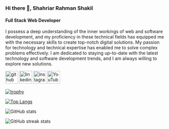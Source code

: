 ### Hi there 👋, Shahriar Rahman Shakil
#### Full Stack Web Developer
I possess a deep understanding of the inner workings of web and software development, and my proficiency in these technical fields has equipped me with the necessary skills to create top-notch digital solutions. My passion for technology and technical expertise has enabled me to solve complex problems effectively.
I am dedicated to staying up-to-date with the latest technology and software development trends, and I am always willing to explore new solutions.

[<img src='https://cdn.jsdelivr.net/npm/simple-icons@3.0.1/icons/github.svg' alt='github' height='40'>](https://github.com/shahriarrahmanshakil)  [<img src='https://cdn.jsdelivr.net/npm/simple-icons@3.0.1/icons/linkedin.svg' alt='linkedin' height='40'>](https://www.linkedin.com/in/shahriarrahmanshakil/)  [<img src='https://cdn.jsdelivr.net/npm/simple-icons@3.0.1/icons/instagram.svg' alt='instagram' height='40'>](https://www.instagram.com/shahriar-rahman-shakil/)  [<img src='https://cdn.jsdelivr.net/npm/simple-icons@3.0.1/icons/youtube.svg' alt='YouTube' height='40'>](https://www.youtube.com/channel/@shahriarrahmanshakil)  


[![trophy](https://github-profile-trophy.vercel.app/?username=shahriarrahmanshakil)](https://github.com/ryo-ma/github-profile-trophy)

[![Top Langs](https://github-readme-stats.vercel.app/api/top-langs/?username=shahriarrahmanshakil)](https://github.com/anuraghazra/github-readme-stats)

![GitHub stats](https://github-readme-stats.vercel.app/api?username=shahriarrahmanshakil&show_icons=true)  

![GitHub streak stats](https://streak-stats.demolab.com/?user=shahriarrahmanshakil)  


